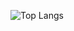 ![Top Langs](https://github-readme-stats.vercel.app/api/top-langs/?username=henrymarks1&theme=radical&show_icons=true&count_private=true&layout=compact)


